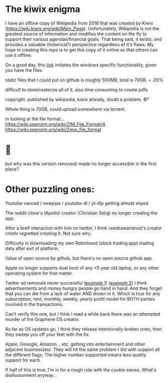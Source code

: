 # The kiwix enigma


<!--This repo is a work in progress.--> 

I have an offline copy of Wikipedia from 2016 that was created by Kiwix (https://wiki.kiwix.org/wiki/Main_Page). Unfortunately, Wikipedia is not the greatest source of information and modifies the content on the fly to support their various agendas/financial goals. That being said, it exists; and provides a valuable (historical?) perspective regardless of it's flaws. My hope in creating this repo is to get this copy of it online so that others can use it offline.


<!--Library format.. wikipedia probably came across this before but still does it wrong

Hosted by torrent? meanwhile what is the max free storage on github... 🤔-->

On a good day, this [link](https://browser-extension.kiwix.org/current/www/index.html) imitates the windows specific functionality, given you have the files.

static files that I could put on github is roughly 500MB, total is 70GB. = .05%

difficult to store/rasterize all of it, also time consuming to create pdfs

copyright. published by wikipedia, kiwix already, doubt a problem, ©²

Whole thing is 70GB, could upload somewhere via torrent.


In looking at the file format...
https://wiki.openzim.org/wiki/ZIM_File_Format/4
https://wiki.openzim.org/wiki/Zeno_file_format

# 🤔

but why was this version removed/ made no longer accessible in the first place? 

# Other puzzling ones:

Youtube vanced / newpipe / youtube-dl / yt-dlp getting almost wiped.

The reddit clone's (Apollo) creator (Christian Selig) no longer creating the app.

After a breif interaction with him on twitter, I think rawdrawandroid's creator cnlohr regretted creating it. Not sure why.

Difficulty in downloading my own Robinhood (stock trading app) trading data after exit of platform.

Value of open source by github, but there's no open source github app.

Apple no longer supports dual boot of any <5 year old laptop, or any other operating system for that matter.

Twitter ad removals never successful ([example 1](https://github.com/AnchitSingh/TwitterAdBlocker)) ([example 2](https://github.com/picatz/remove-twitter-trends)) I think advertisements and money hungry people go hand in hand. And they forget that you can die from a lack of water AND drown in it. Which is true for any subscription, rent, monthly, weekly, yearly profit model for BOTH parties involved in the transactions.  
    
Can't verify this one, but I think I read a while back there was an attempted murder of the Graphene OS creator.

As far as OS updates go, I think they release intentionally broken ones, then they sweep you off your feet with the fix.

Apple, Gooogle, Amazon... etc. getting into entertainment and other adjacent business(es). They will hit the same problem I did with support all the different flags; The higher number supported means less quality support for each. 

If half of this is true, I'm in for a rough ride with the cookie sieves. What's disillusionment anyway... 

<!--

found a way to access the zim files offline, 
https://github.com/kiwix/kiwix-js

where the link is https://browser-extension.kiwix.org/current/
select folder, doesn't actually upload. should work on mobile...
but it looks like the kiwix ppl are salty...
-->

